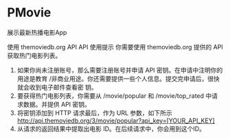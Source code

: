 # PMovie
展示最新热播电影App

使用 themoviedb.org API
API 使用提示
你需要使用 themoviedb.org 提供的 API获取热门电影列表。
1. 如果你尚未注册账号，那么需要注册账号并申请 API 密钥。在申请中注明你的用途是教育
/非商业用途。你还需要提供一些个人信息。提交完申请后，很快就会收到电子邮件查看密
钥。
2. 要获得热门电影列表，你需要从 /movie/popular 和 /movie/top_rated 中请求数据。并提供
API 密钥。
3. 将密钥添加到 HTTP 请求最后，作为 URL 参数，如下所示
http://api.themoviedb.org/3/movie/popular?api_key=[YOUR_API_KEY]
4. 从请求的返回结果中提取出电影 ID。在后续请求中，你会用到这个ID。
